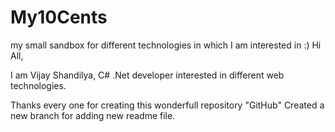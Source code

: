 # My10Cents
my small sandbox for different technologies in which I am interested in :)
Hi All,

I am Vijay Shandilya, C# .Net developer interested in different web technologies.

Thanks every one for creating this wonderfull repository "GitHub"
Created a new branch for adding new readme file.
